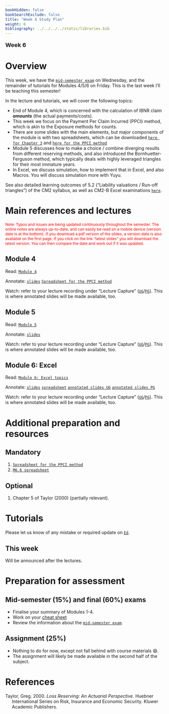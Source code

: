 ```yaml
---
bookHidden: false
bookSearchExclude: false
title: "Week 6 Study Plan"
weight: 6
bibliography: ../../../../static/libraries.bib
---
```


<p style="font-size:18px;font-weight:bold;">
Week 6
</p>

# Overview

<!-- This week, we will cover the following topics: -->

This week, we have the [`mid-semester exam`](https://topics-actl.netlify.app/docs/0-subject-guide/assessment/#mid-semester-exam) on Wednesday, and the remainder of tutorials for Modules 4/5/6 on Friday. This is the last week I’ll be teaching this semester!

In the lecture and tutorials, we will cover the following topics:

- End of Module 4, which is concerned with the calculation of IBNR claim ***amounts*** (the actual payments/costs).
- This week we focus on the Payment Per Claim Incurred (PPCI) method, which is akin to the Exposure methods for counts.
- There are some slides with the main elements, but major components of the module is with two spreadsheets, which can be downloaded [`here for Chapter 3`](https://canvas.lms.unimelb.edu.au/courses/220261/modules/items/6021476) and [`here for the PPCI method`](https://canvas.lms.unimelb.edu.au/courses/220261/modules/items/6021477)
- Module 5 discusses how to make a choice / combine diverging results from different reserving methods, and also introduced the Bornhuetter-Ferguson method, which typically deals with highly leveraged triangles for their most immature years.
- In Excel, we discuss simulation, how to implement that in Excel, and also Macros. You will discuss simulation more with Yuyu.

See also detailed learning outcomes of 5.2 (“Liability valuations / Run-off triangles”) of the CM2 syllabus, as well as CM2-B Excel examinations [`here`](../../0-subject-guide/SILO).

# Main references and lectures

<p style="font-size:12px;color: rgb(255, 0, 0);">
Note: Typos and issues are being updated continuously throughout the semester. The online notes are always up-to-date, and can easily be read on a mobile device (version date is at the bottom). If you download a pdf version of the slides, a version date is also available on the first page. If you click on the link “latest slides” you will download the latest version. You can then compare the date and work out if it was updated.
</p>

## Module 4

Read: [`Module 4`](../../2-reserving/m4-reserving-claim-amounts/)

Annotate: [`slides`](../../../output/24-Top-M4-lec.pdf) [`Spreadsheet for the PPCI method`](https://canvas.lms.unimelb.edu.au/courses/220261/modules/items/6021477)

Watch: refer to your lecture recording under “Lecture Capture” ([`UG`](https://canvas.lms.unimelb.edu.au/courses/183926/external_tools/701)/[`PG`](https://canvas.lms.unimelb.edu.au/courses/181779/external_tools/701)). This is where annotated slides will be made available, too.

## Module 5

Read: [`Module 5`](../../2-reserving/m5-reserving-combination/)

Annotate: [`slides`](../../../output/24-Top-M5-lec.pdf)

Watch: refer to your lecture recording under “Lecture Capture” ([`UG`](https://canvas.lms.unimelb.edu.au/courses/183926/external_tools/701)/[`PG`](https://canvas.lms.unimelb.edu.au/courses/181779/external_tools/701)). This is where annotated slides will be made available, too.

## Module 6: Excel

Read: [`Module 6: Excel topics`](../../3-excel/m6-excel)

Annotate: [`slides`](../../../output/24-Top-M6-lec.pdf) [`spreadsheet`](https://canvas.lms.unimelb.edu.au/courses/220261/modules/items/6034154)
[`annotated slides UG`](https://canvas.lms.unimelb.edu.au/courses/183926/modules) [`annotated slides PG`](https://canvas.lms.unimelb.edu.au/courses/181779/modules)

Watch: refer to your lecture recording under “Lecture Capture” ([`UG`](https://canvas.lms.unimelb.edu.au/courses/183926/external_tools/701)/[`PG`](https://canvas.lms.unimelb.edu.au/courses/181779/external_tools/701)). This is where annotated slides will be made available, too.

# Additional preparation and resources

## Mandatory

1.  [`Spreadsheet for the PPCI method`](https://canvas.lms.unimelb.edu.au/courses/220261/modules/items/6021477)
2.  [`M6.6 spreadsheet`](https://canvas.lms.unimelb.edu.au/courses/220261/modules/items/6034154)

## Optional

1.  Chapter 5 of Taylor (2000) (partially relevant).

# Tutorials

Please let us know of any mistake or required update on [`Ed`](https://canvas.lms.unimelb.edu.au/courses/220261/external_tools/5837?display=borderless).
<!-- ## Tutorial materials -->

## This week

Will be announced after the lectures.

<!-- Tutorial exercises in scope this week are -->
<!-- - Pre-tutorials: 6.5.1 (`etiquette1xl`), as well as reviewing the lecture's spreadsheet and associated slides. -->
<!-- - Tutorials: 4.1.1 (`LRamounts1`), 4.2.1 (`LRamounts2`), and 4.2.2 (`LRamounts3`).  -->

# Preparation for assessment

## Mid-semester (15%) and final (60%) exams

<!-- install.packages("devtools") -->
<!-- devtools::install_github("hadley/emo") -->

- Finalise your summary of Modules 1-4.
- Work on your [cheat sheet](https://topics-actl.netlify.app/docs/0-subject-guide/assessment/#type)
- Review the information about the [`mid-semester exam`](https://topics-actl.netlify.app/docs/0-subject-guide/assessment/#mid-semester-exam).

<!-- Information about the mid-semester exam is available [`here and in the links therein`](https://edstem.org/au/courses/12155/discussion/1531072). -->

## Assignment (25%)

- Nothing to do for now, except not fall behind with course materials 😄.
- The assignment will likely be made available in the second half of the subject.

# References

<div id="refs" class="references csl-bib-body hanging-indent" entry-spacing="0">

<div id="ref-Tay00" class="csl-entry">

Taylor, Greg. 2000. *Loss Reserving: An Actuarial Perspective*. Huebner International Series on Risk, Insurance and Economic Security. Kluwer Academic Publishers.

</div>

</div>
